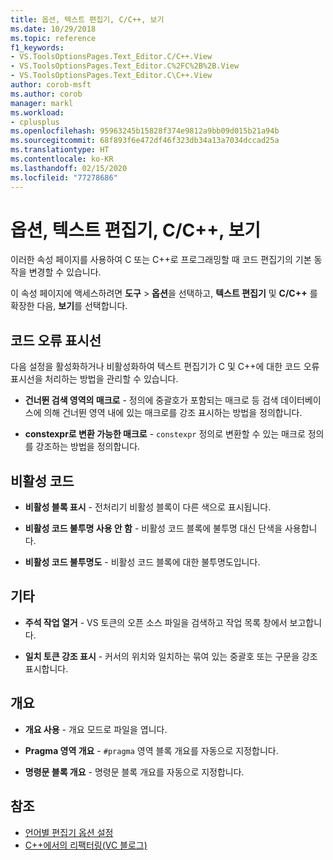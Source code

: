 ```yaml
---
title: 옵션, 텍스트 편집기, C/C++, 보기
ms.date: 10/29/2018
ms.topic: reference
f1_keywords:
- VS.ToolsOptionsPages.Text_Editor.C/C++.View
- VS.ToolsOptionsPages.Text_Editor.C%2FC%2B%2B.View
- VS.ToolsOptionsPages.Text_Editor.C\C++.View
author: corob-msft
ms.author: corob
manager: markl
ms.workload:
- cplusplus
ms.openlocfilehash: 95963245b15828f374e9812a9bb09d015b21a94b
ms.sourcegitcommit: 68f893f6e472df46f323db34a13a7034dccad25a
ms.translationtype: HT
ms.contentlocale: ko-KR
ms.lasthandoff: 02/15/2020
ms.locfileid: "77278686"
---
```

# <a name="options-text-editor-cc-view"></a>옵션, 텍스트 편집기, C/C++, 보기

이러한 속성 페이지를 사용하여 C 또는 C++로 프로그래밍할 때 코드 편집기의 기본 동작을 변경할 수 있습니다.

이 속성 페이지에 액세스하려면 **도구** > **옵션**을 선택하고, **텍스트 편집기** 및 **C/C++** 를 확장한 다음, **보기**를 선택합니다.

## <a name="code-squiggles"></a>코드 오류 표시선

다음 설정을 활성화하거나 비활성화하여 텍스트 편집기가 C 및 C++에 대한 코드 오류 표시선을 처리하는 방법을 관리할 수 있습니다.

- **건너뛴 검색 영역의 매크로** - 정의에 중괄호가 포함되는 매크로 등 검색 데이터베이스에 의해 건너뛴 영역 내에 있는 매크로를 강조 표시하는 방법을 정의합니다.

- **constexpr로 변환 가능한 매크로** - `constexpr` 정의로 변환할 수 있는 매크로 정의를 강조하는 방법을 정의합니다.

## <a name="inactive-code"></a>비활성 코드

- **비활성 블록 표시** - 전처리기 비활성 블록이 다른 색으로 표시됩니다.

- **비활성 코드 불투명 사용 안 함** - 비활성 코드 블록에 불투명 대신 단색을 사용합니다.

- **비활성 코드 불투명도** - 비활성 코드 블록에 대한 불투명도입니다.

## <a name="miscellaneous"></a>기타

- **주석 작업 열거** - VS 토큰의 오픈 소스 파일을 검색하고 작업 목록 창에서 보고합니다.

- **일치 토큰 강조 표시** - 커서의 위치와 일치하는 묶여 있는 중괄호 또는 구문을 강조 표시합니다.

## <a name="outlining"></a>개요

- **개요 사용** - 개요 모드로 파일을 엽니다.

- **Pragma 영역 개요** - `#pragma` 영역 블록 개요를 자동으로 지정합니다.

- **명령문 블록 개요** - 명령문 블록 개요를 자동으로 지정합니다.

## <a name="see-also"></a>참조

- [언어별 편집기 옵션 설정](../../ide/reference/setting-language-specific-editor-options.md)
- [C++에서의 리팩터링(VC 블로그)](https://devblogs.microsoft.com/cppblog/all-about-c-refactoring-in-visual-studio-2015-preview/)

